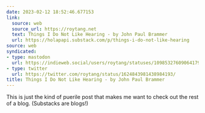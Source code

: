 ```yaml
---
date: 2023-02-12 18:52:46.677153
link:
  source: web
  source_url: https://roytang.net
  text: Things I Do Not Like Hearing - by John Paul Brammer
  url: https://holapapi.substack.com/p/things-i-do-not-like-hearing
source: web
syndicated:
- type: mastodon
  url: https://indieweb.social/users/roytang/statuses/109853276090641799
- type: twitter
  url: https://twitter.com/roytang/status/1624843981438984193/
title: Things I Do Not Like Hearing - by John Paul Brammer
---
```


This is just the kind of puerile post that makes me want to check out the rest of a blog. (Substacks are blogs!)